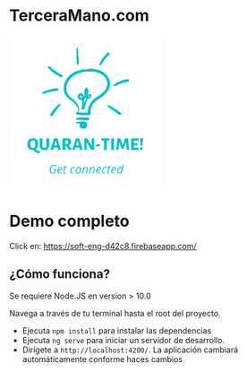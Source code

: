 # TerceraMano.com

<img src="./src/assets/logo_quarantime.png" width="272" alt="logo"/>

# Demo completo

Click en: https://soft-eng-d42c8.firebaseapp.com/

## ¿Cómo funciona?

Se requiere Node.JS en version > 10.0

Navega a través de tu terminal hasta el root del proyecto.

* Ejecuta `npm install` para instalar las dependencias
* Ejecuta `ng serve` para iniciar un servidor de desarrollo.
* Dirígete a `http://localhost:4200/`. La aplicación cambiará automáticamente conforme haces cambios

